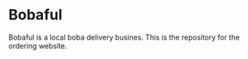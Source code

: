 # Bobaful
Bobaful is a local boba delivery busines. This is the repository for the ordering website.
